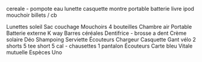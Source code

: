 cereale - pompote
eau
lunette
casquette
montre
portable
batterie
livre
ipod
mouchoir
billets / cb

Lunettes soleil
Sac couchage
Mouchoirs
4 bouteilles
Chambre air
Portable
Batterie externe
K way
Barres céréales
Dentifrice - brosse a dent
Crème solaire
Déo
Shampoing
Serviette
Écouteurs
Chargeur
Casquette
Gant vélo
2 shorts
5 tee short
5 cal - chausettes
1 pantalon
Écouteurs
Carte bleu
Vitale mutuelle
Espèces
Uno